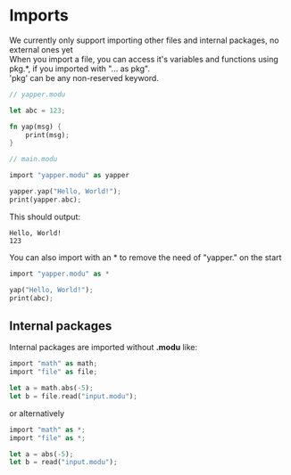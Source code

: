 # Imports

We currently only support importing other files and internal packages, no external ones yet \
When you import a file, you can access it's variables and functions using pkg.*, if you imported with "... as pkg". \
'pkg' can be any non-reserved keyword.

```rust
// yapper.modu

let abc = 123;

fn yap(msg) {
    print(msg);
}

```

<span class="my-5" ></span>

```rust
// main.modu

import "yapper.modu" as yapper

yapper.yap("Hello, World!");
print(yapper.abc);
```

This should output:
```
Hello, World!
123
```

You can also import with an * to remove the need of "yapper." on the start
```rust
import "yapper.modu" as *

yap("Hello, World!");
print(abc);
```

## Internal packages

Internal packages are imported without **.modu** like:
```rust
import "math" as math;
import "file" as file;

let a = math.abs(-5);
let b = file.read("input.modu");
```
or alternatively
```rust
import "math" as *;
import "file" as *;

let a = abs(-5);
let b = read("input.modu");
```
